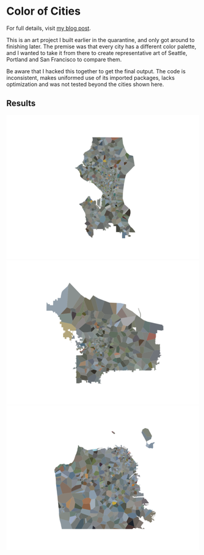 # Color of Cities

For full details, visit [my blog post](https://rgb.sh/blog/cities).

This is an art project I built earlier in the quarantine, and only got around to finishing later.
The premise was that every city has a different color palette, and I wanted to take it from there to create representative art of Seattle, Portland and San Francisco to compare them.

Be aware that I hacked this together to get the final output.
The code is inconsistent, makes uniformed use of its imported packages, lacks optimization and was not tested beyond the cities shown here.

## Results

![Seattle](/output/seattle.svg)
![Portland](/output/portland.svg)
![San Francisco](/output/san_francisco.svg)
